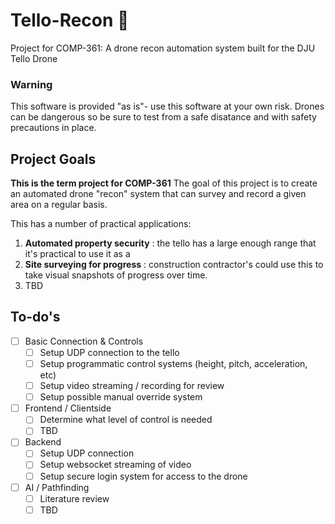 # Tello-Recon 🎯
Project for COMP-361: A drone recon automation system built for the DJU Tello Drone

### Warning
This software is provided "as is"- use this software at your own risk. 
Drones can be dangerous so be sure to test from a safe disatance and with safety precautions in place. 

## Project Goals
**This is the term project for COMP-361** 
The goal of this project is to create an automated drone "recon" system that can survey and record a given area on a regular basis.

This has a number of practical applications: 
1. **Automated property security** : the tello has a large enough range that it's practical to use it as a
2. **Site surveying for progress** : construction contractor's could use this to take visual snapshots of progress over time. 
3. TBD

## To-do's
- [ ] Basic Connection & Controls
  - [ ] Setup UDP connection to the tello
  - [ ] Setup programmatic control systems (height, pitch, acceleration, etc)
  - [ ] Setup video streaming / recording for review
  - [ ] Setup possible manual override system
- [ ] Frontend / Clientside
  - [ ] Determine what level of control is needed
  - [ ] TBD
- [ ] Backend 
  - [ ] Setup UDP connection
  - [ ] Setup websocket streaming of video
  - [ ] Setup secure login system for access to the drone
- [ ] AI / Pathfinding
  - [ ] Literature review
  - [ ] TBD
